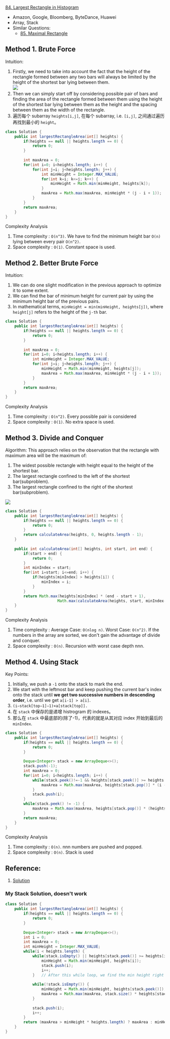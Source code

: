 [84. Largest Rectangle in Histogram](https://leetcode.com/problems/largest-rectangle-in-histogram/)

* Amazon, Google, Bloomberg, ByteDance, Huawei
* Array, Stack
* Similar Questions:
    * [85. Maximal Rectangle](https://leetcode.com/problems/maximal-rectangle/)

## Method 1. Brute Force
Intuition:
1. Firstly, we need to take into account the fact that the height of the rectangle formed between any two bars will always
be limited by the height of the shortest bar lying between them.        
![](images/84_Largest_Rectangle1.PNG)
2. Then we can simply start off by considering possible pair of bars and finding the area of the rectangle formed between 
them using the height of the shortest bar lying between them as the height and the spacing between them as the width of 
the rectangle.
3. 遍历每个 subarray `heights[i,j]`, 在每个 subarray, i.e. `[i,j]`, 之间通过遍历再找到最小的 `height`。
```java
class Solution {
    public int largestRectangleArea(int[] heights) {
        if(heights == null || heights.length == 0) {
            return 0;
        }
        
        int maxArea = 0;
        for(int i=0; i<heights.length; i++) {
            for(int j=i; j<heights.length; j++) {
                int minHeight = Integer.MAX_VALUE;
                for(int k=i; k<=j; k++) {
                    minHeight = Math.min(minHeight, heights[k]);
                }
                maxArea = Math.max(maxArea, minHeight * (j - i + 1));
            }
        }
        return maxArea;
    }
}
```
Complexity Analysis
1. Time complexity : `O(n^3)`. We have to find the minimum height bar `O(n)` lying between every pair `O(n^2)`.
2. Space complexity : `O(1)`. Constant space is used. 


## Method 2. Better Brute Force
Intuition:
1. We can do one slight modification in the previous approach to optimize it to some extent.
2. We can find the bar of minimum height for current pair by using the minimum height bar of the previous pairs.
3. In mathematical terms, `minHeight = min(minHeight, heights[j])`, where `height[j]` refers to the height of the `j-th` bar.

```java
class Solution {
    public int largestRectangleArea(int[] heights) {
        if(heights == null || heights.length == 0) {
            return 0;
        }
        
        int maxArea = 0;
        for(int i=0; i<heights.length; i++) {
            int minHeight = Integer.MAX_VALUE;
            for(int j=i; j<heights.length; j++) {
                minHeight = Math.min(minHeight, heights[j]);
                maxArea = Math.max(maxArea, minHeight * (j - i + 1));
            }
        }
        return maxArea;
    }
}
```
Complexity Analysis
1. Time complexity : `O(n^2)`. Every possible pair is considered
2. Space complexity : `O(1)`. No extra space is used. 


## Method 3. Divide and Conquer
Algorithm: This approach relies on the observation that the rectangle with maximum area will be the maximum of:
1. The widest possible rectangle with height equal to the height of the shortest bar.
2. The largest rectangle confined to the left of the shortest bar(subproblem).
3. The largest rectangle confined to the right of the shortest bar(subproblem).

![](images/84_Largest_Rectangle2.PNG)

```java
class Solution {
    public int largestRectangleArea(int[] heights) {
        if(heights == null || heights.length == 0) {
            return 0;
        }
        return calculateArea(heights, 0, heights.length - 1);
    }
    
    public int calculateArea(int[] heights, int start, int end) {
        if(start > end) {
            return 0;
        }
        int minIndex = start;
        for(int i=start; i<=end; i++) {
            if(heights[minIndex] > heights[i]) {
                minIndex = i;
            }
        }
        return Math.max(heights[minIndex] * (end - start + 1),
                       Math.max(calculateArea(heights, start, minIndex-1), calculateArea(heights, minIndex+1, end)));
    }
}
```
Complexity Analysis
1. Time complexity : Average Case: `O(nlog n)`. Worst Case: `O(n^2)`. If the numbers in the array are sorted, we don't gain the advantage of divide and conquer.
2. Space complexity : `O(n)`. Recursion with worst case depth nnn. 


## Method 4. Using Stack
Key Points:
1. Initially, we push a `-1` onto the stack to mark the end.
2. We start with the leftmost bar and keep pushing the current bar's index onto the stack until **we get two successive numbers in descending order**, i.e. until we get `a[i-1] > a[i]`.
3. `(i−stack[top−1]−1)×a[stack[top]].`
4. 在 `stack` 中保存的是递增 histrogram 的 indexes。
5. 那么在 `stack` 中最底部的(除了-1)，代表的就是从其对应 index 开始到最后的 `minIndex`.
```java
class Solution {
    public int largestRectangleArea(int[] heights) {
        if(heights == null || heights.length == 0) {
            return 0;
        }
        
        Deque<Integer> stack = new ArrayDeque<>();
        stack.push(-1);
        int maxArea = 0;
        for(int i=0; i<heights.length; i++) {
            while(stack.peek()!=-1 && heights[stack.peek()] >= heights[i]) {
                maxArea = Math.max(maxArea, heights[stack.pop()] * (i - stack.peek() - 1)); // (stack.peek(), i) ==> [stack.pop(), i) ==> len = i - stack.peek() - 1
            }
            stack.push(i);
        }
        while(stack.peek() != -1) {
            maxArea = Math.max(maxArea, heights[stack.pop()] * (heights.length - stack.peek() - 1));
        }
        return maxArea;
    }
}
```
Complexity Analysis
1. Time complexity : `O(n)`. nnn numbers are pushed and popped.
2. Space complexity : `O(n)`. Stack is used


## Reference:
1. [Solution](https://leetcode.com/problems/largest-rectangle-in-histogram/solution/)


### My Stack Solution, doesn't work
```java
class Solution {
    public int largestRectangleArea(int[] heights) {
        if(heights == null || heights.length == 0) {
            return 0;
        }
        
        Deque<Integer> stack = new ArrayDeque<>();
        int i = 0;
        int maxArea = 0;
        int minHeight = Integer.MAX_VALUE;
        while(i < heights.length) {
            while(stack.isEmpty() || heights[stack.peek()] >= heights[i]) {
                minHeight = Math.min(minHeight, heights[i]);
                stack.push(i);
                i++;
            }   // After this while loop, we find the min height right now, i.e. heights[stack.peek()]
            
            while(!stack.isEmpty()) {
                minHeight = Math.min(minHeight, heights[stack.peek()]);
                maxArea = Math.max(maxArea, stack.size() * heights[stack.pop()]);
            }
            
            stack.push(i);
            i++;
        }
        return (maxArea > minHeight * heights.length) ? maxArea : minHeight * heights.length;
    }
}
```





